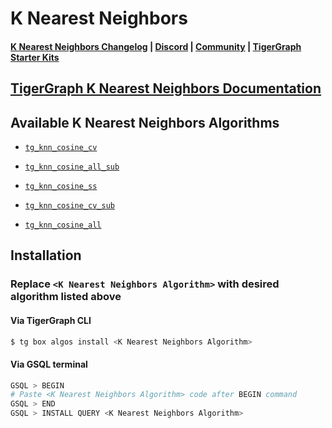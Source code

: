 
# K Nearest Neighbors

#### [K Nearest Neighbors Changelog](https://github.com/tigergraph/gsql-graph-algorithms/blob/master/algorithms/Similarity/nearest_neighbors/k_nearest_neighbors/CHANGELOG.md) | [Discord](https://discord.gg/vFbmPyvJJN) | [Community](https://community.tigergraph.com) | [TigerGraph Starter Kits](https://github.com/zrougamed/TigerGraph-Starter-Kits-Parser)

## [TigerGraph K Nearest Neighbors Documentation](https://docs.tigergraph.com/graph-algorithm-library/similarity/k-nearest-neighbors-cosine-neighbor-similarity-all-vertices-batch)

## Available K Nearest Neighbors Algorithms 

* [`tg_knn_cosine_cv`](https://github.com/tigergraph/gsql-graph-algorithms/blob/github_link_fix/algorithms/Classification/k_nearest_neighbors/tg_knn_cosine_cv.gsql)

* [`tg_knn_cosine_all_sub`](https://github.com/tigergraph/gsql-graph-algorithms/blob/github_link_fix/algorithms/Classification/k_nearest_neighbors/tg_knn_cosine_all_sub.gsql)

* [`tg_knn_cosine_ss`](https://github.com/tigergraph/gsql-graph-algorithms/blob/github_link_fix/algorithms/Classification/k_nearest_neighbors/tg_knn_cosine_ss.gsql)

* [`tg_knn_cosine_cv_sub`](https://github.com/tigergraph/gsql-graph-algorithms/blob/github_link_fix/algorithms/Classification/k_nearest_neighbors/tg_knn_cosine_cv_sub.gsql)

* [`tg_knn_cosine_all`](https://github.com/tigergraph/gsql-graph-algorithms/blob/github_link_fix/algorithms/Classification/k_nearest_neighbors/tg_knn_cosine_all.gsql)

## Installation 

### Replace `<K Nearest Neighbors Algorithm>` with desired algorithm listed above 

#### Via TigerGraph CLI

```bash
$ tg box algos install <K Nearest Neighbors Algorithm>
```

#### Via GSQL terminal

```bash
GSQL > BEGIN
# Paste <K Nearest Neighbors Algorithm> code after BEGIN command
GSQL > END 
GSQL > INSTALL QUERY <K Nearest Neighbors Algorithm>
```
